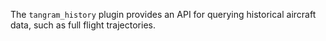 The `tangram_history` plugin provides an API for querying historical aircraft data, such as full flight trajectories.

<!-- TODO: we should move jet1090 components here -->